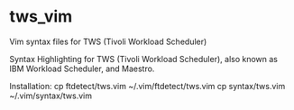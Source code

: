 # tws_vim
Vim syntax files for TWS (Tivoli Workload Scheduler)

Syntax Highlighting for TWS (Tivoli Workload Scheduler), also known as IBM Workload Scheduler, and Maestro.

Installation: 
cp  ftdetect/tws.vim  ~/.vim/ftdetect/tws.vim
cp  syntax/tws.vim    ~/.vim/syntax/tws.vim
